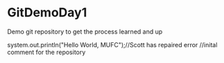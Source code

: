 # GitDemoDay1
Demo git repository to get the process learned and up 

system.out.println("Hello World, MUFC");//Scott has repaired error
//inital comment for the repository 
